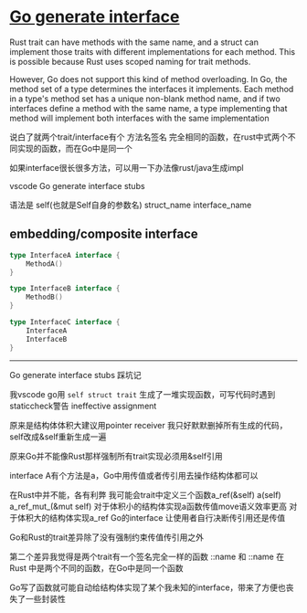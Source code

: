 # [Go generate interface](/2024/03/go_vscode_generate_impl_stubs.md)

Rust trait can have methods with the same name, and a struct can implement those traits with different implementations for each method. This is possible because Rust uses scoped naming for trait methods.

However, Go does not support this kind of method overloading. In Go, the method set of a type determines the interfaces it implements. Each method in a type's method set has a unique non-blank method name, and if two interfaces define a method with the same name, a type implementing that method will implement both interfaces with the same implementation

说白了就两个trait/interface有个 方法名签名 完全相同的函数，在rust中式两个不同实现的函数，而在Go中是同一个

如果interface很长很多方法，可以用一下办法像rust/java生成impl

vscode Go generate interface stubs

语法是 self(也就是Self自身的参数名) struct_name interface_name


## embedding/composite interface

```go
type InterfaceA interface {
    MethodA()
}

type InterfaceB interface {
    MethodB()
}

type InterfaceC interface {
    InterfaceA
    InterfaceB
}
```

---

Go generate interface stubs 踩坑记

我vscode go用 `self struct trait` 生成了一堆实现函数，可写代码时遇到staticcheck警告 ineffective assignment

原来是结构体体积大建议用pointer receiver 我只好默默删掉所有生成的代码，self改成&self重新生成一遍

原来Go并不能像Rust那样强制所有trait实现必须用&self引用


interface A有个方法是a，Go中用传值或者传引用去操作结构体都可以

在Rust中并不能，各有利弊
我可能会trait中定义三个函数a_ref(&self) a(self) a_ref_mut_(&mut self)
对于体积小的结构体实现a函数传值move语义效率更高
对于体积大的结构体实现a_ref
Go的interface 让使用者自行决断传引用还是传值


Go和Rust的trait差异除了没有强制约束传值传引用之外

第二个差异我觉得是两个trait有一个签名完全一样的函数 <A as B>::name 和 <A as C>::name 在 Rust 中是两个不同的函数，在Go中是同一个函数

Go写了函数就可能自动给结构体实现了某个我未知的interface，带来了方便也丧失了一些封装性
